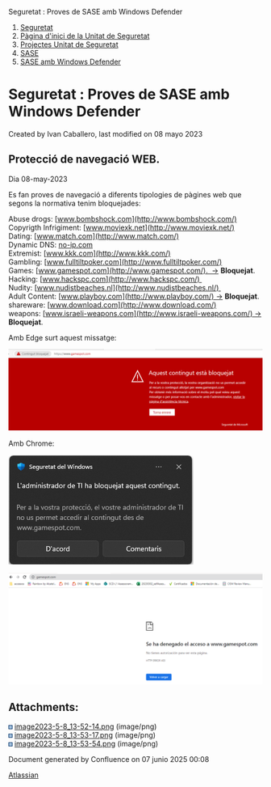 Seguretat : Proves de SASE amb Windows Defender  

1.  [Seguretat](index.md)
2.  [Pàgina d'inici de la Unitat de Seguretat](15368362.md)
3.  [Projectes Unitat de Seguretat](Projectes-Unitat-de-Seguretat_41517821.md)
4.  [SASE](SASE_81856152.md)
5.  [SASE amb Windows Defender](SASE-amb-Windows-Defender_81856154.md)

Seguretat : Proves de SASE amb Windows Defender
===============================================

Created by Ivan Caballero, last modified on 08 mayo 2023

Protecció de navegació WEB.
---------------------------

Dia 08-may-2023 

Es fan proves de navegació a diferents tipologies de pàgines web que segons la normativa tenim bloquejades:

Abuse drogs: [www.bombshock.com](http://www.bombshock.com/)  
Copyrigth Infrigiment: [www.moviexk.net](http://www.moviexk.net/)  
Dating: [www.match.com](http://www.match.com/)  
Dynamic DNS: [no-ip.com](http://no-ip.com/)  
Extremist: [www.kkk.com](http://www.kkk.com/)  
Gambling: [www.fulltiltpoker.com](http://www.fulltiltpoker.com/)  
Games: [www.gamespot.com](http://www.gamespot.com/).  → **Bloquejat**.  
Hacking: [www.hackspc.com](http://www.hackspc.com/)   
Nudity: [www.nudistbeaches.nl](http://www.nudistbeaches.nl/)   
Adult Content: [www.playboy.com](http://www.playboy.com/) → **Bloquejat**.  
shareware: [www.download.com](http://www.download.com/)  
weapons: [www.israeli-weapons.com](http://www.israeli-weapons.com/) → **Bloquejat**.

  

Amb Edge surt aquest missatge:

  

![](attachments/81856260/81856264.png)

  

Amb Chrome:

![](attachments/81856260/81856265.png)

![](attachments/81856260/81856266.png)

  

  

  

  

Attachments:
------------

![](images/icons/bullet_blue.gif) [image2023-5-8\_13-52-14.png](attachments/81856260/81856264.png) (image/png)  
![](images/icons/bullet_blue.gif) [image2023-5-8\_13-53-17.png](attachments/81856260/81856265.png) (image/png)  
![](images/icons/bullet_blue.gif) [image2023-5-8\_13-53-54.png](attachments/81856260/81856266.png) (image/png)  

Document generated by Confluence on 07 junio 2025 00:08

[Atlassian](http://www.atlassian.com/)